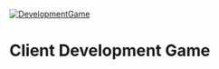 [![DevelopmentGame](https://github.com/jhburns/ExperienceCapture/workflows/DevelopmentGame/badge.svg)](https://github.com/jhburns/ExperienceCapture/actions?query=workflow%3ADevelopmentGame)

# Client Development Game